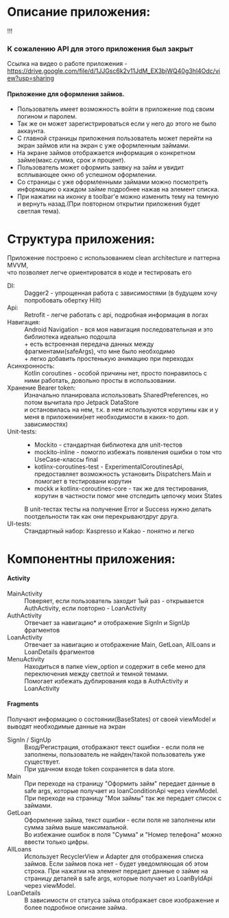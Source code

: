 <h1>Описание приложения:</h1>

!!!<h3>К сожалению API для этого приложения был закрыт</h3>
Ссылка на видео о работе приложения - https://drive.google.com/file/d/1JJGsc6k2v11JdM_EX3bjWQ40g3hl4Odc/view?usp=sharing

<h4>Приложение для оформления займов.</h4>
<ul>
    <li>Пользователь имеет возможность войти в приложение под своим логином и паролем. </li>
    <li>Так же он может зарегистрироваться если у него до этого не было аккаунта. </li>
    <li>С главной страницы приложения пользователь может перейти на экран займов или на экран с уже оформленным займами. </li>
    <li>На экране займов отображается информация о конкретном займе(макс.сумма, срок и процент). </li>
    <li>Пользователь может оформить заявку на займ и увидит всплывающее окно об успешном оформлении. </li>
    <li>Со страницы с уже  оформленными займами можно посмотреть информацию о каждом займе подробнее нажав на элемент списка. </li>
    <li>При нажатии на иконку в toolbar'е можно изменить тему на темную и вернуть назад.(При повторном открытии приложения будет светлая тема).</li>
</ul>


<h1>Структура приложения:</h1>

<p>Приложение построено с использованием clean architecture  и паттерна MVVM,<br> 
что позволяет легче ориентироватся в коде и тестировать его</p>

<dl>
    <dt>DI:</dt>
    <dd>Dagger2 - упрощенная работа с зависимостями (в будущем хочу попробовать обертку Hilt)</dd>
    <dt>Api:</dt>
    <dd>Retrofit - легче работать с api, подробная информация в логах</dd>
    <dt>Навигация:</dt>
    <dd>Android Navigation - вся моя навигация последовательная и это библиотека идеально подошла <br>
    + есть встроенная передача данных между фрагментами(safeArgs), что мне было необходимо <br>
    + легко добавить простенькую анимацию при переходах</dd>
    <dt>Асинхронность:</dt>
    <dd>Kotlin coroutines - особой причины нет, просто понравилось с ними работать, довольно просты в использовании.</dd>
    <dt>Хранение Bearer token:</dt>
    <dd>
        Изначально планировала использовать SharedPreferences, но потом вычитала про Jetpack DataStore <br>
        и остановилась на нем, т.к. в нем используются корутины как и у меня в приложении(нет необходимости в каких-то доп. зависимостях)
    </dd>
    <dt>Unit-tests:</dt>
    <dd>
        <ul>
            <li>Mockito - стандартная библиотека для unit-тестов</li>
            <li>mockito-inline - помогло избежать появления ошибки о том что UseCase-классы final</li>
            <li>kotlinx-coroutines-test - ExperimentalCoroutinesApi, предоставляет возможность установить Dispatchers.Main и помогает в тестировани корутин</li>
            <li>mockk и kotlinx-coroutines-core - так же для тестирования, корутин в частности помог мне отследить цепочку моих States</li>
        </ul>
        В unit-тестах тесты на получение Error и Success нужно делать поотдельности так как они перекрываютдруг друга.
    </dd>
    <dt>UI-tests:</dt>
    <dd>Стандартный набор: Kaspresso и Kakao - понятно и легко</dd>
</dl>


<h1>Компонентны приложения:</h1>

<h4>Activity</h4>
<dl>
    <dt>MainActivity</dt>
    <dd>Поверяет, если пользователь заходит 1ый раз - открывается AuthActivity, если повторно - LoanActivity</dd>
    <dt>AuthActivity</dt>
    <dd>Отвечает за навигацию* и отображение SignIn и SignUp фрагментов</dd>
    <dt>LoanActivity</dt>
    <dd>Отвечает за навигацию и отображение Main, GetLoan, AllLoans и LoanDetails фрагментов</dd>
    <dt>MenuActivity</dt>
    <dd>
        Находиться в папке view_option и содержит в себе меню для переключения между светлой и темной темами.<br>
        Помогает избежать дублирования кода в AuthActivity и LoanActivity
    </dd>
</dl>

<h4>Fragments</h4>
<p>Получают информацию о состоянии(BaseStates) от своей viewModel и выводят необходимые данные на экран</p>
<dl>
    <dt>SignIn / SignUp</dt>
    <dd>
        Вход/Регистрация, отображают текст ошибки - если поля не заполнены, пользователь не найден/такой пользователь уже существует.<br>
        При удачном входе token сохраняется в data store.
    </dd>
    <dt>Main</dt>
    <dd>
        При переходе на страницу  "Оформить займ" передает данные в safe args, которые получает из loanConditionApi через viewModel.
        При переходе на страницу  "Мои займы" так же передает список с займами.
    </dd>
    <dt>GetLoan</dt>
    <dd>
        Оформление займа, текст ошибки - если поля не заполнены или сумма займа выше максимальной. <br>
        Во избежание ошибок в поля "Сумма" и "Номер телефона" можно ввести только цифры.
    </dd>
    <dt>AllLoans</dt>
    <dd>
        Использует RecyclerView и Adapter для отображения списка займов. Если займов пока нет - будет уведомляющая об этом строка.
        При нажатии на элемент передает данные о займе на страницу деталей в safe args, которые получает из LoanByIdApi через viewModel.
    </dd>
    <dt>LoanDetails</dt>
    <dd>
        В зависимости от статуса займа отображает свое изображение и более подробное описание займа.
    </dd>
</dl>



